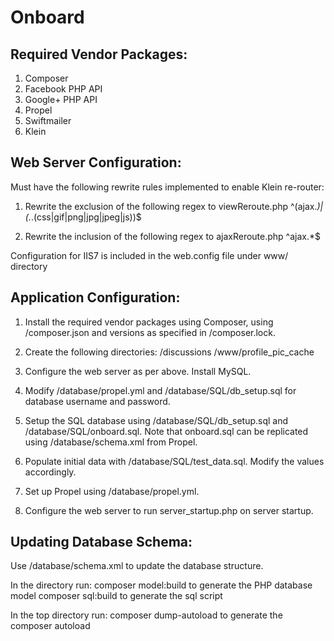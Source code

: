Onboard
=======

Required Vendor Packages:
-------
1. Composer
2. Facebook PHP API
3. Google+ PHP API
4. Propel
5. Swiftmailer
6. Klein


Web Server Configuration:
-------

Must have the following rewrite rules implemented to enable Klein re-router:

  1. Rewrite the exclusion of the following regex to viewReroute.php
     ^(ajax.*)|(.*\.(css|gif|png|jpg|jpeg|js))$
     
  2. Rewrite the inclusion of the following regex to ajaxReroute.php
     ^ajax.*$
     
Configuration for IIS7 is included in the web.config file under www/ directory


Application Configuration:
-------

1. Install the required vendor packages using Composer, using 
   /composer.json and versions as specified in /composer.lock.
   
2. Create the following directories:
   /discussions
   /www/profile_pic_cache
   
3. Configure the web server as per above. Install MySQL.

4. Modify /database/propel.yml and /database/SQL/db_setup.sql for database username and password.

5. Setup the SQL database using /database/SQL/db_setup.sql and /database/SQL/onboard.sql.
   Note that onboard.sql can be replicated using /database/schema.xml from Propel.
   
6. Populate initial data with /database/SQL/test_data.sql.
   Modify the values accordingly.
   
7. Set up Propel using /database/propel.yml.

8. Configure the web server to run server_startup.php on server startup.


Updating Database Schema:
-------

Use /database/schema.xml to update the database structure.

In the directory run:
  composer model:build      to generate the PHP database model
  composer sql:build        to generate the sql script
  
In the top directory run:
  composer dump-autoload    to generate the composer autoload